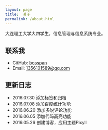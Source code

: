 ```yaml
---
layout: page
title:  关于
permalink: /about.html
---
```


大连理工大学大四学生，信息管理与信息系统专业。


## 联系我

- GitHub: [bosspan](https://github.com/bosspan)
- Email: 1356101589@qq.com

## 更新日志

- 2016.07.30 添加标签和归档
- 2016.07.08 添加百度统计功能
- 2016.06.20 添加多说评论功能
- 2016.06.05 添加代码高亮功能
- 2016.05.26 创建博客，应用主题Pixyll
